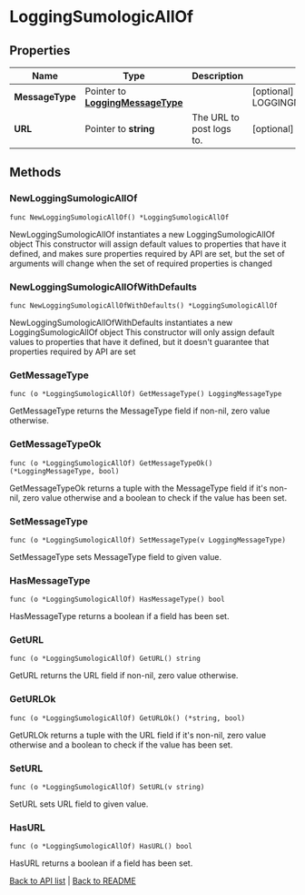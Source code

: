 # LoggingSumologicAllOf

## Properties

Name | Type | Description | Notes
------------ | ------------- | ------------- | -------------
**MessageType** | Pointer to [**LoggingMessageType**](LoggingMessageType.md) |  | [optional] [default to LOGGINGMESSAGETYPE_CLASSIC]
**URL** | Pointer to **string** | The URL to post logs to. | [optional] 

## Methods

### NewLoggingSumologicAllOf

`func NewLoggingSumologicAllOf() *LoggingSumologicAllOf`

NewLoggingSumologicAllOf instantiates a new LoggingSumologicAllOf object
This constructor will assign default values to properties that have it defined,
and makes sure properties required by API are set, but the set of arguments
will change when the set of required properties is changed

### NewLoggingSumologicAllOfWithDefaults

`func NewLoggingSumologicAllOfWithDefaults() *LoggingSumologicAllOf`

NewLoggingSumologicAllOfWithDefaults instantiates a new LoggingSumologicAllOf object
This constructor will only assign default values to properties that have it defined,
but it doesn't guarantee that properties required by API are set

### GetMessageType

`func (o *LoggingSumologicAllOf) GetMessageType() LoggingMessageType`

GetMessageType returns the MessageType field if non-nil, zero value otherwise.

### GetMessageTypeOk

`func (o *LoggingSumologicAllOf) GetMessageTypeOk() (*LoggingMessageType, bool)`

GetMessageTypeOk returns a tuple with the MessageType field if it's non-nil, zero value otherwise
and a boolean to check if the value has been set.

### SetMessageType

`func (o *LoggingSumologicAllOf) SetMessageType(v LoggingMessageType)`

SetMessageType sets MessageType field to given value.

### HasMessageType

`func (o *LoggingSumologicAllOf) HasMessageType() bool`

HasMessageType returns a boolean if a field has been set.

### GetURL

`func (o *LoggingSumologicAllOf) GetURL() string`

GetURL returns the URL field if non-nil, zero value otherwise.

### GetURLOk

`func (o *LoggingSumologicAllOf) GetURLOk() (*string, bool)`

GetURLOk returns a tuple with the URL field if it's non-nil, zero value otherwise
and a boolean to check if the value has been set.

### SetURL

`func (o *LoggingSumologicAllOf) SetURL(v string)`

SetURL sets URL field to given value.

### HasURL

`func (o *LoggingSumologicAllOf) HasURL() bool`

HasURL returns a boolean if a field has been set.


[Back to API list](../README.md#documentation-for-api-endpoints) | [Back to README](../README.md)
